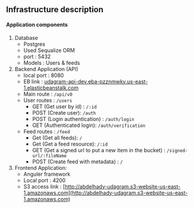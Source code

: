 ## Infrastructure description
#### Application components
1. Database
    - Postgres
    - Used Sequalize ORM
    - port : 5432
    - Models : Users & feeds
2. Backend Application (API)
    - local port : 8080
    - EB link : [udagram-api-dev.eba-pzznmwky.us-east-1.elasticbeanstalk.com](udagram-api-dev.eba-pzznmwky.us-east-1.elasticbeanstalk.com)
    - Main route : `/api/v0`
    - User routes : `/users` 
        - GET (Get user by id) : `/:id`
        - POST (Create user): `/auth` 
        - POST (Login authentication) : `/auth/login`
        - GET (Authenticated login): `/auth/verification`
    - Feed routes : `/feed`
        - Get (Get all feeds): `/`
        - Get (Get a feed resource): `/:id`
        - GET (Get a signed url to put a new item in the bucket) : `/signed-url/:fileName`
        - POST (Create feed with metadata) : `/`
3. Frontend Application:
    - Anguler framework
    - Local port : 4200
    - S3 access link : [http://abdelhady-udagram.s3-website-us-east-1.amazonaws.com](http://abdelhady-udagram.s3-website-us-east-1.amazonaws.com)
